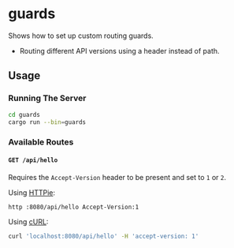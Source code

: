 # guards

Shows how to set up custom routing guards.
- Routing different API versions using a header instead of path.

## Usage

### Running The Server

```sh
cd guards
cargo run --bin=guards
```

### Available Routes

#### `GET /api/hello`

Requires the `Accept-Version` header to be present and set to `1` or `2`.

Using [HTTPie]:

```sh
http :8080/api/hello Accept-Version:1
```

Using [cURL]:

```sh
curl 'localhost:8080/api/hello' -H 'accept-version: 1'
```

[HTTPie]: https://httpie.org
[cURL]: https://curl.haxx.se
